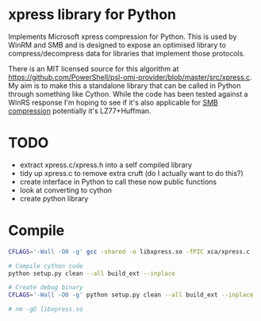 # xpress library for Python

Implements Microsoft xpress compression for Python.
This is used by WinRM and SMB and is designed to expose an optimised library to compress/decompress data for libraries that implement those protocols.

There is an MIT licensed source for this algorithm at https://github.com/PowerShell/psl-omi-provider/blob/master/src/xpress.c.
My aim is to make this a standalone library that can be called in Python through something like Cython.
While the code has been tested against a WinRS response I'm hoping to see if it's also applicable for [SMB compression](https://docs.microsoft.com/en-us/openspecs/windows_protocols/ms-smb2/78e0c942-ab41-472b-b117-4a95ebe88271) potentially it's LZ77+Huffman.

# TODO

* extract xpress.c/xpress.h into a self compiled library
* tidy up xpress.c to remove extra cruft (do I actually want to do this?)
* create interface in Python to call these now public functions
* look at converting to cython
* create python library


# Compile

```bash
CFLAGS='-Wall -O0 -g' gcc -shared -o libxpress.so -fPIC xca/xpress.c

# Compile cython code
python setup.py clean --all build_ext --inplace

# Create debug binary
CFLAGS='-Wall -O0 -g' python setup.py clean --all build_ext --inplace

# nm -gD libxpress.so
```
